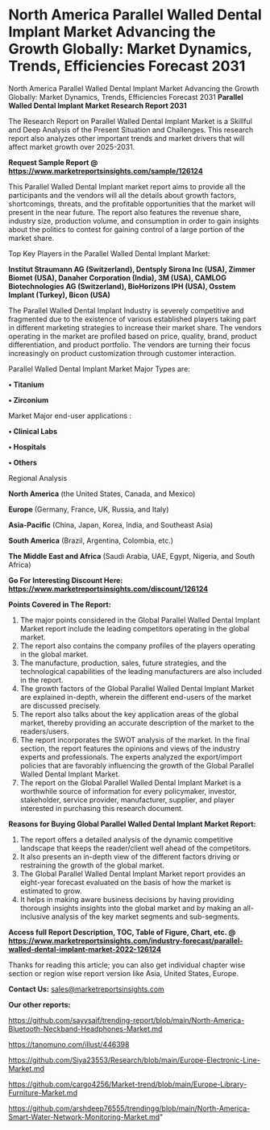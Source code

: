 # North America Parallel Walled Dental Implant Market Advancing the Growth Globally: Market Dynamics, Trends, Efficiencies Forecast 2031
North America Parallel Walled Dental Implant Market Advancing the Growth Globally: Market Dynamics, Trends, Efficiencies Forecast 2031
<strong>Parallel Walled Dental Implant Market Research Report 2031</strong>

The Research Report on Parallel Walled Dental Implant Market is a Skillful and Deep Analysis of the Present Situation and Challenges. This research report also analyzes other important trends and market drivers that will affect market growth over 2025-2031.

<strong>Request Sample Report @ <a href=https://www.marketreportsinsights.com/sample/126124>https://www.marketreportsinsights.com/sample/126124</a></strong>

This Parallel Walled Dental Implant market report aims to provide all the participants and the vendors will all the details about growth factors, shortcomings, threats, and the profitable opportunities that the market will present in the near future. The report also features the revenue share, industry size, production volume, and consumption in order to gain insights about the politics to contest for gaining control of a large portion of the market share.

Top Key Players in the Parallel Walled Dental Implant Market:

<strong>Institut Straumann AG (Switzerland), Dentsply Sirona Inc (USA), Zimmer Biomet (USA), Danaher Corporation (India), 3M (USA), CAMLOG Biotechnologies AG (Switzerland), BioHorizons IPH (USA), Osstem Implant (Turkey), Bicon (USA)</strong>

The Parallel Walled Dental Implant Industry is severely competitive and fragmented due to the existence of various established players taking part in different marketing strategies to increase their market share. The vendors operating in the market are profiled based on price, quality, brand, product differentiation, and product portfolio. The vendors are turning their focus increasingly on product customization through customer interaction.

Parallel Walled Dental Implant Market Major Types are:

<strong>• Titanium

• Zirconium</strong>

Market Major end-user applications :

<strong>• Clinical Labs

• Hospitals

• Others</strong>

Regional Analysis

</u><strong><b>North America</b></strong> (the United States, Canada, and Mexico)

<strong><b>Europe </b></strong>(Germany, France, UK, Russia, and Italy)

<strong><b>Asia-Pacific</b></strong> (China, Japan, Korea, India, and Southeast Asia)

<strong><b>South America</b></strong> (Brazil, Argentina, Colombia, etc.)

<strong><b>The Middle East and Africa</b></strong> (Saudi Arabia, UAE, Egypt, Nigeria, and South Africa)

<strong>Go For Interesting Discount Here: <a href=https://www.marketreportsinsights.com/discount/126124>https://www.marketreportsinsights.com/discount/126124</a></strong>

<strong>Points Covered in The Report:</strong>
<ol>
  <li>The major points considered in the Global Parallel Walled Dental Implant Market report include the leading competitors operating in the global market.</li>
  <li>The report also contains the company profiles of the players operating in the global market.</li>
  <li>The manufacture, production, sales, future strategies, and the technological capabilities of the leading manufacturers are also included in the report.</li>
  <li>The growth factors of the Global Parallel Walled Dental Implant Market are explained in-depth, wherein the different end-users of the market are discussed precisely.</li>
  <li>The report also talks about the key application areas of the global market, thereby providing an accurate description of the market to the readers/users.</li>
  <li>The report incorporates the SWOT analysis of the market. In the final section, the report features the opinions and views of the industry experts and professionals. The experts analyzed the export/import policies that are favorably influencing the growth of the Global Parallel Walled Dental Implant Market.</li>
  <li>The report on the Global Parallel Walled Dental Implant Market is a worthwhile source of information for every policymaker, investor, stakeholder, service provider, manufacturer, supplier, and player interested in purchasing this research document.</li>
</ol>
<strong>Reasons for Buying Global Parallel Walled Dental Implant Market Report:</strong>

<ol>
  <li>The report offers a detailed analysis of the dynamic competitive landscape that keeps the reader/client well ahead of the competitors.</li>
  <li>It also presents an in-depth view of the different factors driving or restraining the growth of the global market.</li>
  <li>The Global Parallel Walled Dental Implant Market report provides an eight-year forecast evaluated on the basis of how the market is estimated to grow.</li>
  <li>It helps in making aware business decisions by having providing thorough insights insights into the global market and by making an all-inclusive analysis of the key market segments and sub-segments.</li>
</ol>
<strong>Access full Report Description, TOC, Table of Figure, Chart, etc. @ <a href=https://www.marketreportsinsights.com/industry-forecast/parallel-walled-dental-implant-market-2022-126124>https://www.marketreportsinsights.com/industry-forecast/parallel-walled-dental-implant-market-2022-126124</a></strong>


Thanks for reading this article; you can also get individual chapter wise section or region wise report version like Asia, United States, Europe.

<strong>Contact Us:</strong>
sales@marketreportsinsights.com

<strong>Our other reports:</strong>

<a href=https://github.com/sayysaif/trending-report/blob/main/North-America-Bluetooth-Neckband-Headphones-Market.md>https://github.com/sayysaif/trending-report/blob/main/North-America-Bluetooth-Neckband-Headphones-Market.md</a>

<a href=https://tanomuno.com/illust/446398>https://tanomuno.com/illust/446398</a>

<a href=https://github.com/Siya23553/Research/blob/main/Europe-Electronic-Line-Market.md>https://github.com/Siya23553/Research/blob/main/Europe-Electronic-Line-Market.md</a>

<a href=https://github.com/cargo4256/Market-trend/blob/main/Europe-Library-Furniture-Market.md>https://github.com/cargo4256/Market-trend/blob/main/Europe-Library-Furniture-Market.md</a>

<a href=https://github.com/arshdeep76555/trendingg/blob/main/North-America-Smart-Water-Network-Monitoring-Market.md>https://github.com/arshdeep76555/trendingg/blob/main/North-America-Smart-Water-Network-Monitoring-Market.md</a>"
